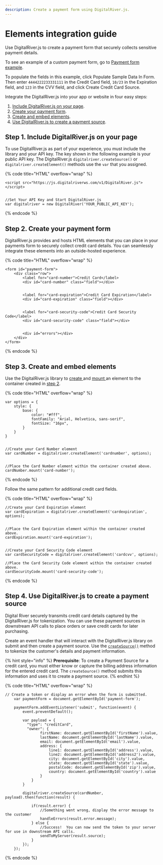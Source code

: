 ```yaml
---
description: Create a payment form using DigitalRiver.js.
---
```


# Elements integration guide

Use DigitalRiver.js to create a payment form that securely collects sensitive payment details.

To see an example of a custom payment form, go to [Payment form example](https://drh.img.digitalriver.com/DRHM/Storefront/Site/drdod15/pb/multimedia/quick-start-form.html).

To populate the fields in this example, click Populate Sample Data In Form. Then enter `4444222233331111` in the Credit Card field, `10/23` in the Expiration field, and `123` in the CVV field, and click Create Credit Card Source.

Integrate the DigitalRiver.js into your app or website in four easy steps:

1. [Include DigitalRiver.js on your page](quick-start.md#step-1.-include-digitalriver.js-on-your-page).
2. [Create your payment form](quick-start.md#step-2.-create-your-payment-form).
3. [Create and embed elements](quick-start.md#step-3.-create-and-embed-elements).
4. [Use DigitalRiver.js to create a payment source](quick-start.md#step-4.-use-digitalriver.js-to-create-a-payment-source).

## Step 1. Include DigitalRiver.js on your page

To use DigitalRiver.js as part of your experience, you must include the library and your API key. The key shown in the following example is your public API key. The DigitalRiver.js `digitalriver.createSource()` or `digitalriver.createElement()` methods use the `var` that you assigned.

{% code title="HTML" overflow="wrap" %}
```markup
<script src="https://js.digitalriverws.com/v1/DigitalRiver.js"></script>
 
 
//Set Your API Key and Start DigitalRiver.js
var digitalriver = new DigitalRiver('YOUR_PUBLIC_API_KEY');
```
{% endcode %}

## Step 2. Create your payment form

DigitalRiver.js provides and hosts HTML elements that you can place in your payments form to securely collect credit card details. You can seamlessly integrate these elements into an outside-hosted experience.

{% code title="HTML" overflow="wrap" %}
```markup
<form id="payment-form">
    <div class="row">
        <label for="card-number">Credit Card</label>
        <div id="card-number" class="field"></div>
 
 
        <label for="card-expiration">Credit Card Expiration</label>
        <div id="card-expiration" class="field"></div>
 
 
        <label for="card-security-code">Credit Card Security Code</label>
        <div id="card-security-code" class="field"></div>
 
 
        <div id="errors"></div>
    </div>
</form>
```
{% endcode %}

## Step 3. Create and embed elements

Use the DigitalRiver.js library to [create ](../../../general-resources/reference/digitalriver-object.md#creating-elements)and [mount ](../../../general-resources/reference/elements/#element.mount)an element to the container created in [step 2](quick-start.md#step-2.-create-your-payment-form).

{% code title="HTML" overflow="wrap" %}
```markup
var options = {
    style: {
        base: {
            color: "#fff",
            fontFamily: "Arial, Helvetica, sans-serif",
            fontSize: "16px",
        }
    }
}
 
 
//Create your Card Number element
var cardNumber = digitalriver.createElement('cardnumber', options);
 
 
//Place the Card Number element within the container created above.
cardNumber.mount('card-number');
```
{% endcode %}

Follow the same pattern for additional credit card fields.

{% code title="HTML" overflow="wrap" %}
```markup
//Create your Card Expiration element
var cardExpiration = digitalriver.createElement('cardexpiration', options);
 
 
//Place the Card Expiration element within the container created above.
cardExpiration.mount('card-expiration');
 
 
//Create your Card Security Code element
var cardSecurityCode = digitalriver.createElement('cardcvv', options);
 
//Place the Card Security Code element within the container created above.
cardSecurityCode.mount('card-security-code');
```
{% endcode %}

## Step 4. Use DigitalRiver.js to create a payment source

Digital River securely transmits credit card details captured by the DigitalRiver.js for tokenization. You can use these payment sources in downstream API calls to place orders or save credit cards for later purchasing.

Create an event handler that will interact with the DigitalRiver.js library on submit and then create a payment source. Use the [`createSource()`](../../../general-resources/reference/digitalriver-object.md#creating-sources) method to tokenize the customer's details and payment information.

{% hint style="info" %}
**Prerequisite**:  To create a Payment Source for a credit card, you must either know or capture the billing address information for the entered credit card. The `createSource()` method submits this information and uses it to create a payment source.
{% endhint %}

{% code title="HTML" overflow="wrap" %}
```markup
// Create a token or display an error when the form is submitted.
    var paymentForm = document.getElementById('payment-form');
 
    paymentForm.addEventListener('submit', function(event) {
        event.preventDefault();
 
        var payload = {
          "type": "creditCard",
          "owner": {
                firstName: document.getElementById('firstName').value,
                lastName: document.getElementById('lastName').value,
                email: document.getElementById('email').value,
                address: {
                    line1: document.getElementById('address').value,
                    line2: document.getElementById('address2').value,
                    city: document.getElementById('city').value,
                    state: document.getElementById('state').value,
                    postalCode: document.getElementById('zip').value,
                    country: document.getElementById('country').value
                }
            }
        }  
     
        digitalriver.createSource(cardNumber, payload).then(function(result) {
 
            if(result.error) {
                //Something went wrong, display the error message to the customer
                handleErrors(result.error.message);
            } else {
                //Success!  You can now send the token to your server for use in downstream API calls.
                sendToMyServer(result.source);
            }
        });
    });
```
{% endcode %}


